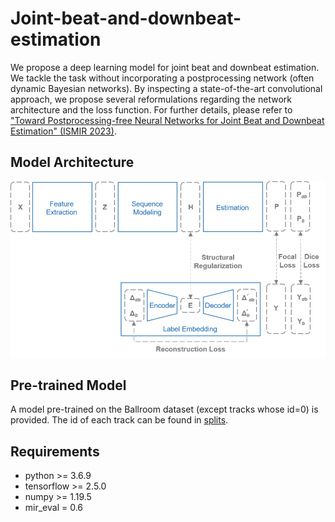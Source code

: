 # Joint-beat-and-downbeat-estimation

We propose a deep learning model for joint beat and downbeat estimation. We tackle the task without incorporating a postprocessing network (often dynamic Bayesian networks). By inspecting a state-of-the-art convolutional approach, we propose several reformulations regarding the network architecture and the loss function. For further details, please refer to ["Toward Postprocessing-free Neural Networks for Joint Beat and Downbeat Estimation" (ISMIR 2023)](https://).

## Model Architecture ##
![image](https://github.com/Tsung-Ping/Joint-beat-and-downbeat-estimation/blob/main/image/architecture.png)

## Pre-trained Model
A model pre-trained on the Ballroom dataset (except tracks whose id=0) is provided. The id of each track can be found in [splits]( https://github.com/superbock/ISMIR2020/blob/master/splits/ballroom_8-fold_cv_dancestyle.folds).

## Requirements
 * python >= 3.6.9
 * tensorflow >= 2.5.0
 * numpy >= 1.19.5
 * mir_eval = 0.6